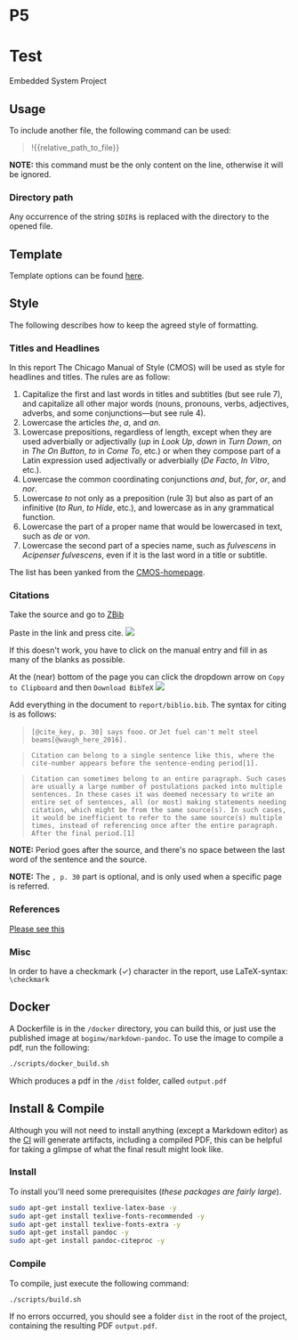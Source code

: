 # P5

# Test

Embedded System Project

## Usage

To include another file, the following command can be used:

> !{{relative_path_to_file}}

**NOTE:** this command must be the only content on the line, otherwise it will be ignored.

### Directory path

Any occurrence of the string `$DIR$` is replaced with the directory to the opened file.


## Template

Template options can be found [here](https://github.com/Wandmalfarbe/pandoc-latex-template#custom-template-variables).


## Style

The following describes how to keep the agreed style of formatting.

### Titles and Headlines

In this report The Chicago Manual of Style (CMOS) will be used as style for headlines and titles. The rules are as follow:
1. Capitalize the first and last words in titles and subtitles (but see rule 7), and capitalize all other major words (nouns, pronouns, verbs, adjectives, adverbs, and some conjunctions—but see rule 4).
2. Lowercase the articles *the*, *a*, and *an*.
3. Lowercase prepositions, regardless of length, except when they are used adverbially or adjectivally (*up* in *Look Up*, *down* in *Turn Down*, *on* in *The On Button*, *to* in *Come To*, etc.) or when they compose part of a Latin expression used adjectivally or adverbially (*De Facto*, *In Vitro*, etc.).
4. Lowercase the common coordinating conjunctions *and*, *but*, *for*, *or*, and *nor*.
5. Lowercase *to* not only as a preposition (rule 3) but also as part of an infinitive (*to Run*, *to Hide*, etc.), and lowercase as in any grammatical function.
6. Lowercase the part of a proper name that would be lowercased in text, such as *de* or *von*.
7. Lowercase the second part of a species name, such as *fulvescens* in *Acipenser fulvescens*, even if it is the last word in a title or subtitle.

The list has been yanked from the [CMOS-homepage](https://www.chicagomanualofstyle.org/book/ed17/part2/ch08/psec159.html).

### Citations
Take the source and go to [ZBib](https://zbib.org/)

Paste in the link and press cite.
![](https://imgur.com/a/Gjm9DkN.png)

If this doesn't work, you have to click on the manual entry and fill in as many of the blanks as possible.

At the (near) bottom of the page you can click the dropdown arrow on `Copy to Clipboard` and then `Download BibTeX`
![](https://imgur.com/a/UrRPaPu.png)

Add everything in the document to `report/biblio.bib`. The syntax for citing is as follows:

> `[@cite_key, p. 30] says fooo.`
or
> `Jet fuel can't melt steel beams[@waugh_here_2016].`

> `Citation can belong to a single sentence like this, where the cite-number appears before the sentence-ending period[1].`

> `Citation can sometimes belong to an entire paragraph. Such cases are usually a large number of postulations packed into multiple sentences. In these cases it was deemed necessary to write an entire set of sentences, all (or most) making statements needing citation, which might be from the same source(s). In such cases, it would be inefficient to refer to the same source(s) multiple times, instead of referencing once after the entire paragraph. After the final period.[1]`

**NOTE:** Period goes after the source, and there's no space between the last word of the sentence and the source.

**NOTE:** The `, p. 30` part is optional, and is only used when a specific page is referred.


### References

[Please see this](http://lierdakil.github.io/pandoc-crossref/)

### Misc

In order to have a checkmark (✓) character in the report, use LaTeX-syntax: `\checkmark`

## Docker

A Dockerfile is in the `/docker` directory, you can build this, or just use the published image at `boginw/markdown-pandoc`. To use the image to compile a pdf, run the following:

```bash
./scripts/docker_build.sh
```

Which produces a pdf in the `/dist` folder, called `output.pdf`

## Install & Compile

Although you will not need to install anything (except a Markdown editor) as the [CI](https://circleci.com/gh/boginw/P5) will generate artifacts, including a compiled PDF, this can be helpful for taking a glimpse of what the final result might look like.

### Install
To install you'll need some prerequisites (_these packages are fairly large_).

```bash
sudo apt-get install texlive-latex-base -y
sudo apt-get install texlive-fonts-recommended -y
sudo apt-get install texlive-fonts-extra -y
sudo apt-get install pandoc -y
sudo apt-get install pandoc-citeproc -y
```

### Compile

To compile, just execute the following command:

```bash
./scripts/build.sh
```

If no errors occurred, you should see a folder `dist` in the root of the project, containing the resulting PDF `output.pdf`.
